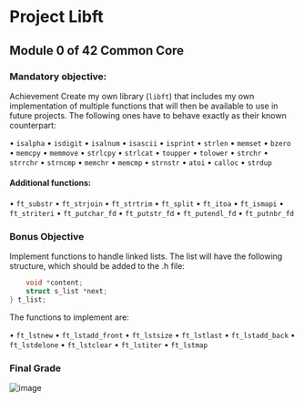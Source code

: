 # Project Libft

## Module 0 of 42 Common Core

### Mandatory objective: 
Achievement
Create my own library (`libft`) that includes my own implementation of multiple functions that will then be available to 
use in future projects.
The following ones have to behave exactly as their known counterpart:

• `isalpha`
• `isdigit`
• `isalnum`
• `isascii`
• `isprint`
• `strlen`
• `memset`
• `bzero`
• `memcpy`
• `memmove`
• `strlcpy`
• `strlcat`
• `toupper`
• `tolower`
• `strchr`
• `strrchr`
• `strncmp`
• `memchr`
• `memcmp`
• `strnstr`
• `atoi`
• `calloc`
• `strdup`

#### Additional functions:

• `ft_substr`
• `ft_strjoin`
• `ft_strtrim`
• `ft_split`
• `ft_itoa`
• `ft_ismapi`
• `ft_striteri`
• `ft_putchar_fd`
• `ft_putstr_fd`
• `ft_putendl_fd`
• `ft_putnbr_fd`

### Bonus Objective

Implement functions to handle linked lists. The list will have the following structure, which should be added to the .h file:

```c typedef struct s_list {
    void *content;
    struct s_list *next;
} t_list;
```
The functions to implement are:

• `ft_lstnew`
• `ft_lstadd_front`
• `ft_lstsize`
• `ft_lstlast`
• `ft_lstadd_back`
• `ft_lstdelone`
• `ft_lstclear`
• `ft_lstiter`
• `ft_lstmap`

### Final Grade

![image](https://github.com/user-attachments/assets/c0d23ba5-7a1a-4415-ac77-e10ae47253b0)
